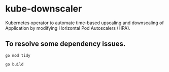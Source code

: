 # kube-downscaler
Kubernetes operator to automate time-based upscaling and downscaling of Application by modifying Horizontal Pod Autoscalers (HPA).

## To resolve some dependency issues. 
 `go mod tidy` 
 
 `go build`
